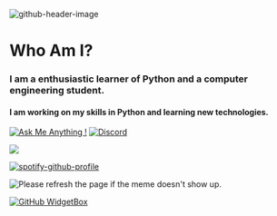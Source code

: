 
![github-header-image](https://user-images.githubusercontent.com/75882114/216652304-b9820f71-5949-44ad-9b4a-2586db6bee28.png)
# Who Am I?
### I am a enthusiastic learner of Python and a computer engineering student.
#### I am working on my skills in Python and learning new technologies.
[![Ask Me Anything !](https://img.shields.io/badge/Ask%20me-anything-1abc9c.svg)](https://GitHub.com/Naereen/ama)
[![Discord](https://badgen.net/badge/icon/discord?icon=discord&label)](https://https://discord.com/)

<picture>
<source 
  srcset="https://github-readme-stats.vercel.app/api?username=Yigitdagidir&show_icons=true&theme=shades-of-purple"
  media="(prefers-color-scheme: dark)"
/>
<source
  srcset="https://github-readme-stats.vercel.app/api?username=Yigitdagidir&show_icons=true"
  media="(prefers-color-scheme: light), (prefers-color-scheme: no-preference)"
/>
<img src="https://github-readme-stats.vercel.app/api?username=Yigitdagidir&show_icons=true" />
</picture>

[![spotify-github-profile](https://spotify-github-profile.vercel.app/api/view?uid=gtdagidir&cover_image=true&theme=default&show_offline=false&background_color=8c00ff&bar_color=d4ff00&bar_color_cover=false)](https://spotify-github-profile.vercel.app/api/view?uid=gtdagidir&redirect=true)

<img src='https://random-memer-1.yigitdagidir.repl.co/' title="Meme" alt="Please refresh the page if the meme doesn't show up.">

[![GitHub WidgetBox](https://github-widgetbox.vercel.app/api/profile?username=yigitdagidir&data=followers,repositories,stars,commits&theme=nautilus)](https://github.com/Jurredr/github-widgetbox)

